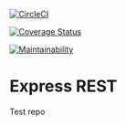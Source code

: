 [![CircleCI](https://dl.circleci.com/status-badge/img/gh/lxibarra/express-rest/tree/main.svg?style=svg)](https://dl.circleci.com/status-badge/redirect/gh/lxibarra/express-rest/tree/main)

[![Coverage Status](https://coveralls.io/repos/github/lxibarra/express-rest/badge.svg?branch=main)](https://coveralls.io/github/lxibarra/express-rest?branch=main)

[![Maintainability](https://api.codeclimate.com/v1/badges/16e71f6a36d18cbad9a7/maintainability)](https://codeclimate.com/github/lxibarra/express-rest/maintainability)

# Express REST

Test repo
